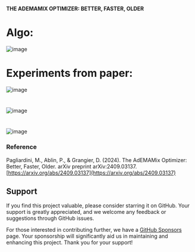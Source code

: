 **THE ADEMAMIX OPTIMIZER: BETTER, FASTER, OLDER**

# Algo:

![image](https://github.com/user-attachments/assets/a37a9760-7b8d-4aab-b514-24918ffe2484)

# Experiments from paper:

![image](https://github.com/user-attachments/assets/d8a21fa5-6ff2-4f1b-a08e-165bb8f83d0b)
# 
![image](https://github.com/user-attachments/assets/7a45788a-a71e-445b-85a0-a8f2403798b9)
# 
![image](https://github.com/user-attachments/assets/dc426f87-cdca-45cb-9569-210544a4222e)

### Reference

Pagliardini, M., Ablin, P., & Grangier, D. (2024). The AdEMAMix Optimizer: Better, Faster, Older. arXiv preprint arXiv:2409.03137. [https://arxiv.org/abs/2409.03137](https://arxiv.org/abs/2409.03137)

## Support
If you find this project valuable, please consider starring it on GitHub. Your support is greatly appreciated, and we welcome any feedback or suggestions through GitHub issues.

For those interested in contributing further, we have a [GitHub Sponsors](https://github.com/sponsors/nanowell) page. Your sponsorship will significantly aid us in maintaining and enhancing this project. Thank you for your support!
